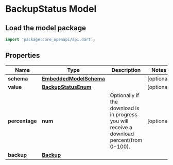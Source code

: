 # BackupStatus Model

## Load the model package
```dart
import 'package:core_openapi/api.dart';
```

## Properties
Name | Type | Description | Notes
------------ | ------------- | ------------- | -------------
**schema** | [**EmbeddedModelSchema**](EmbeddedModelSchema) |  | [optional] 
**value** | [**BackupStatusEnum**](BackupStatusEnum) |  | [optional] 
**percentage** | **num** | Optionally if the download is in progress you will receive a download percent(from 0-100). | [optional] 
**backup** | [**Backup**](Backup) |  | 





